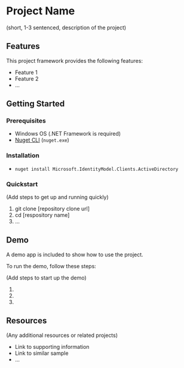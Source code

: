 # Project Name

(short, 1-3 sentenced, description of the project)

## Features

This project framework provides the following features:

* Feature 1
* Feature 2
* ...

## Getting Started

### Prerequisites

- Windows OS (.NET Framework is required)
- [Nuget CLI](https://docs.microsoft.com/en-us/nuget/tools/nuget-exe-cli-reference) (`nuget.exe`)

### Installation

- `nuget install Microsoft.IdentityModel.Clients.ActiveDirectory`

### Quickstart
(Add steps to get up and running quickly)

1. git clone [repository clone url]
2. cd [respository name]
3. ...


## Demo

A demo app is included to show how to use the project.

To run the demo, follow these steps:

(Add steps to start up the demo)

1.
2.
3.

## Resources

(Any additional resources or related projects)

- Link to supporting information
- Link to similar sample
- ...
